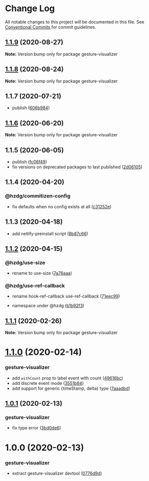 # Change Log

All notable changes to this project will be documented in this file.
See [Conventional Commits](https://conventionalcommits.org) for commit guidelines.

## [1.1.9](https://github.com/hzdg/hz-core/compare/gesture-visualizer@1.1.8...gesture-visualizer@1.1.9) (2020-08-27)

**Note:** Version bump only for package gesture-visualizer





## [1.1.8](https://github.com/hzdg/hz-core/compare/gesture-visualizer@1.1.7...gesture-visualizer@1.1.8) (2020-08-24)

**Note:** Version bump only for package gesture-visualizer





## 1.1.7 (2020-07-21)


* publish ([606b984](https://github.com/hzdg/hz-core/commit/606b984))


## [1.1.6](https://github.com/hzdg/hz-core/compare/gesture-visualizer@1.1.5...gesture-visualizer@1.1.6) (2020-06-20)

**Note:** Version bump only for package gesture-visualizer





## 1.1.5 (2020-06-05)


* publish ([fc06f49](https://github.com/hzdg/hz-core/commit/fc06f49))
* fix versions on deprecated packages to last published ([2d06105](https://github.com/hzdg/hz-core/commit/2d06105))


## 1.1.4 (2020-04-20)


### @hzdg/commitizen-config

* fix defaults when no config exists at all ([c31252e](https://github.com/hzdg/hz-core/commit/c31252e))


## 1.1.3 (2020-04-18)


* add netlify-preinstall script ([8b87c66](https://github.com/hzdg/hz-core/commit/8b87c66))


## [1.1.2](https://github.com/hzdg/hz-core/compare/gesture-visualizer@1.1.1...gesture-visualizer@1.1.2) (2020-04-15)


### @hzdg/use-size

* rename to use-size ([7a76aaa](https://github.com/hzdg/hz-core/commit/7a76aaa))

### @hzdg/use-ref-callback

* rename hook-ref-callback use-ref-callback ([71eec99](https://github.com/hzdg/hz-core/commit/71eec99))

* namespace under @hzdg ([b1b92f3](https://github.com/hzdg/hz-core/commit/b1b92f3))


## [1.1.1](https://github.com/hzdg/hz-core/compare/gesture-visualizer@1.1.0...gesture-visualizer@1.1.1) (2020-02-26)

**Note:** Version bump only for package gesture-visualizer





# [1.1.0](https://github.com/hzdg/hz-core/compare/gesture-visualizer@1.0.1...gesture-visualizer@1.1.0) (2020-02-14)


### gesture-visualizer

* add `withCount` prop to label event with count ([49616bc](https://github.com/hzdg/hz-core/commit/49616bc))
* add discrete event mode ([3551b84](https://github.com/hzdg/hz-core/commit/3551b84))
* add support for generic {timeStamp, delta} type ([7aaadbd](https://github.com/hzdg/hz-core/commit/7aaadbd))


## [1.0.1](https://github.com/hzdg/hz-core/compare/gesture-visualizer@1.0.0...gesture-visualizer@1.0.1) (2020-02-13)


### gesture-visualizer

* fix type error ([3bd0de6](https://github.com/hzdg/hz-core/commit/3bd0de6))


# 1.0.0 (2020-02-13)


### gesture-visualizer

* extract gesture-visualizer devtool ([0776d9d](https://github.com/hzdg/hz-core/commit/0776d9d))

